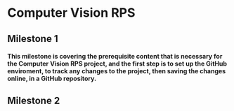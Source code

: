 # Computer Vision RPS
## Milestone 1
#### This milestone is covering the prerequisite content that is necessary for the Computer Vision RPS project, and the first step is to set up the GitHub enviroment, to track any changes to the project, then saving the changes online, in a GitHub repository. 

## Milestone 2
